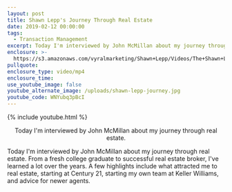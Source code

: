 ```yaml
---
layout: post
title: Shawn Lepp's Journey Through Real Estate
date: 2019-02-12 00:00:00
tags:
  - Transaction Management
excerpt: Today I'm interviewed by John McMillan about my journey through real estate.
enclosure: >-
  https://s3.amazonaws.com/vyralmarketing/Shawn+Lepp/Videos/The+Shawn+Lepp+Group+-+Shawn+Lepp's+Journey+Through+Real+Estate.mp4
pullquote:
enclosure_type: video/mp4
enclosure_time:
use_youtube_image: false
youtube_alternate_image: /uploads/shawn-lepp-journey.jpg
youtube_code: WNYubq3pBcI
---
```


{% include youtube.html %}

<center>Today I'm interviewed by John McMillan about my journey through real estate.</center>

Today I'm interviewed by John McMillan about my journey through real estate. From a fresh college graduate to successful real estate broker, I've learned a lot over the years. A few highlights include what attracted me to real estate, starting at Century 21, starting my own team at Keller Williams, and advice for newer agents.